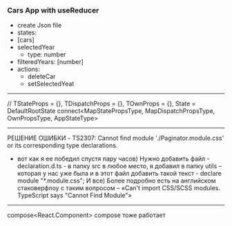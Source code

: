 ### Cars App with useReducer
- create Json file
- states:
 - [cars]
 - selectedYear
   - type: number
 - filteredYears: [number]  
 - actions:
   - deleteCar
   - setSelectedYeat

  ---
  // TStateProps = {}, TDispatchProps = {}, TOwnProps = {}, State = DefaultRootState
  connect<MapStatePropsType, MapDispatchPropsType, OwnPropsType, AppStateType>

  ---
  РЕШЕНИЕ ОШИБКИ - TS2307: Cannot find module './Paginator.module.css' or its corresponding type declarations.
- вот как я ее победил спустя пару часов) 
Нужно добавить файл - declaration.d.ts - в папку src в любое место, я добавил в папку utils – которая у нас уже была и в этот файл добавить такой текст - declare module "*.module.css";
И все)
Более подробно есть на английском стаковерфлоу с таким вопросом – «Can't import CSS/SCSS modules. TypeScript says "Cannot Find Module"»

---

compose<React.Component<PropsType>>
compose<PropsType> тоже работает
  
